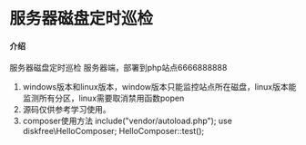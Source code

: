 # 服务器磁盘定时巡检

#### 介绍
服务器磁盘定时巡检 服务器端，部署到php站点6666888888



1.  windows版本和linux版本，window版本只能监控站点所在磁盘，linux版本能监测所有分区，linux需要取消禁用函数popen
2.  源码仅供参考学习使用。
3. composer使用方法
   include("vendor/autoload.php");
   use   diskfree\HelloComposer;
   HelloComposer::test();

  
